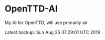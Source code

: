 # OpenTTD-AI
My AI for OpenTTD, will use primarily air

Latest backup: Sun Aug 25 07:29:01 UTC 2019
